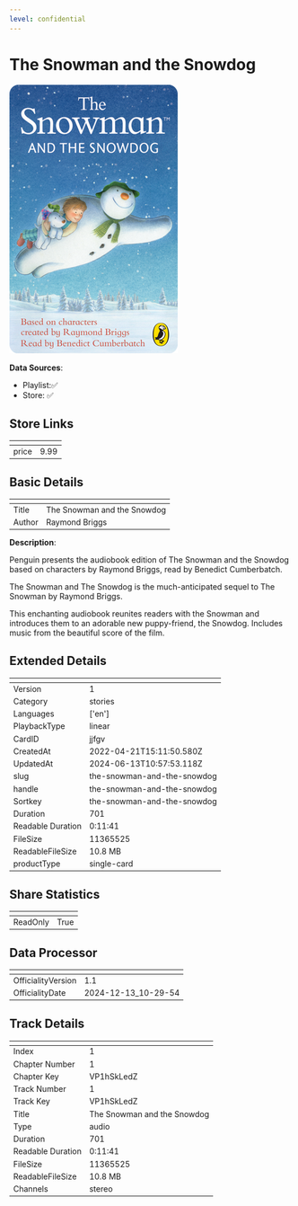 ```yaml
---
level: confidential
---
```

# The Snowman and the Snowdog

![card_[jjfgv].png](../../img/cards/card_[jjfgv].png)

**Data Sources**: 

- Playlist:✅
- Store: ✅


## Store Links

| <!-- --> | <!-- --> |
| - | - |
| price | 9.99 |


## Basic Details

| <!-- --> | <!-- --> |
| - | - |
| Title | The Snowman and the Snowdog |
| Author | Raymond Briggs |

**Description**:

Penguin presents the audiobook edition of The Snowman and the Snowdog based on characters by Raymond Briggs, read by Benedict Cumberbatch.
 
 The Snowman and The Snowdog is the much-anticipated sequel to The Snowman by Raymond Briggs.
 
This enchanting audiobook reunites readers with the Snowman and introduces them to an adorable new puppy-friend, the Snowdog. Includes music from the beautiful score of the film.


## Extended Details

| <!-- --> | <!-- --> |
| - | - |
| Version | 1 |
| Category | stories |
| Languages | ['en'] |
| PlaybackType | linear |
| CardID | jjfgv |
| CreatedAt | 2022-04-21T15:11:50.580Z |
| UpdatedAt | 2024-06-13T10:57:53.118Z |
| slug | the-snowman-and-the-snowdog |
| handle | the-snowman-and-the-snowdog |
| Sortkey | the-snowman-and-the-snowdog |
| Duration | 701 |
| Readable Duration | 0:11:41 |
| FileSize | 11365525 |
| ReadableFileSize | 10.8 MB |
| productType | single-card |


## Share Statistics

| <!-- --> | <!-- --> |
| - | - |
| ReadOnly | True |


## Data Processor

| <!-- --> | <!-- --> |
| - | - |
| OfficialityVersion | 1.1
| OfficialityDate | 2024-12-13_10-29-54


## Track Details

| <!-- --> | <!-- --> |
| - | - |
| Index | 1 |
| Chapter Number | 1 |
| Chapter Key | VP1hSkLedZ |
| Track Number | 1 |
| Track Key | VP1hSkLedZ |
| Title | The Snowman and the Snowdog |
| Type | audio |
| Duration | 701 |
| Readable Duration | 0:11:41 |
| FileSize | 11365525 |
| ReadableFileSize | 10.8 MB |
| Channels | stereo |

